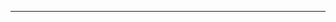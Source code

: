 <!--
CO_OP_TRANSLATOR_METADATA:
{
  "original_hash": "5bda4f2cfb3f11d2ced64f37350d8be5",
  "translation_date": "2025-08-28T20:33:49+00:00",
  "source_file": "README.md",
  "language_code": "nl"
}
-->


---

